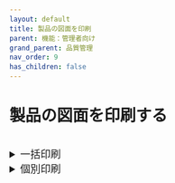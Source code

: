 ```yaml
---
layout: default
title: 製品の図面を印刷
parent: 機能：管理者向け
grand_parent: 品質管理
nav_order: 9
has_children: false
---
```


# 製品の図面を印刷する

<br>
<details>
    <summary style="font-size: 18px; ">一括印刷</summary>
    <br>
    1. 「品質管理システム」トップ画面から「製品」を選択します。
    <br>
    <table><tr><td>
    <img src="../../../../assets/images/quality-control/administrator/print-draw/1.png" width="70%">
    </td></tr></table>
    <br>
    <br>

    2. [製品一覧]で印刷したい図面が登録されている製品を検索してチェックボックスにチェックを入れるか全てを選択し、「一括印刷」を選択します。
    <br>
    <table><tr><td>
    <img src="../../../../assets/images/quality-control/administrator/print-draw/2.png" width="70%">
    </td></tr></table>
    <br>
    <br>

    3. 印刷設定をします。
    <br>
    <br>
    ・「属性」タブ
    <br>
    印刷したい図面を属性で絞り込みます。(項目設定：品質管理システム_図面属性マスタ)
    <br>
    <br>
    [全属性]：製品に登録されている図面を全て印刷します。
    <br>
    その他の属性：指定した属性の図面を絞り込みます。(複数選択可)
    <table><tr><td>
    <img src="../../../../assets/images/quality-control/administrator/print-draw/3.png" width="70%">
    </td></tr></table>
    <br>
    <br>

    ・「レイヤー」タブ
    <br>
    図面の印刷したいレイヤーを選択します。(「プレビュー」画面でも切替可能)
    <br>
    <table><tr><td>
    <img src="../../../../assets/images/quality-control/administrator/print-draw/4.png" width="70%">
    </td></tr></table>
    <br>
    [属性に合わせる]：図面属性に紐づけられたレイヤーが印刷されます。図面属性が未設定の図面は全レイヤーが印刷されます。
    <br>
    その他のレイヤー：図面属性に関わらず選択しているレイヤーが印刷されます。(複数選択可)
    <br>
    <br>
    ・「印刷サイズ」タブ
    <br>
    図面を印刷するサイズを選択します。(「プレビュー」画面でも変更可能)
    <br>
    <table><tr><td>
    <img src="../../../../assets/images/quality-control/administrator/print-draw/5.png" width="70%">
    </td></tr></table>
    <br>
    [元のサイズに合わせる]：登録されている図面のpdfファイルの用紙サイズで印刷されます。
    <br>
    その他のサイズ：元の用紙サイズに関わらず、選択したサイズで印刷されます。
    <br>
    <br>
    4. 「プレビュー」を選択します。
    <br>
    <br>
    5. 図面ごとに印刷の要否、用紙サイズ、レイヤーの表示/非表示を確認し、「印刷」を選択します。
    <br>
    <table><tr><td>
    <img src="../../../../assets/images/quality-control/administrator/print-draw/6.png" width="70%">
    </td></tr></table>
    <br>
    <br>
    6. プリンターの設定を確認し、印刷します。
    <br>
    <br>

</details>

<details>
    <summary style="font-size: 18px; ">個別印刷</summary>
    <br>
    1. 「品質管理システム」トップ画面から「製品」を選択します。
    <br>
    <table><tr><td>
    <img src="../../../../assets/images/quality-control/administrator/print-draw/7.png" width="70%">
    </td></tr></table>
    <br>
    <br>

    2. [製品一覧]で印刷したい図面が登録されている製品を検索して選択します。
    <br>
    <table><tr><td>
    <img src="../../../../assets/images/quality-control/administrator/print-draw/8.png" width="70%">
    </td></tr></table>
    <br>
    <br>

    3. 製品詳細の「図面」タブ内の図面の印刷ボタンを選択します。
    <br>
    <table><tr><td>
    <img src="../../../../assets/images/quality-control/administrator/print-draw/9.png" width="70%">
    </td></tr></table>
    <br>
    <br>

    4. 用紙サイズ、レイヤーの表示/非表示を確認し、「印刷」を選択します。
    <br>
    <table><tr><td>
    <img src="../../../../assets/images/quality-control/administrator/print-draw/10.png" width="70%">
    </td></tr></table>
    <br>
    <br>

    5. プリンターの設定を確認し、印刷します。
    <br>
    <br>

</details>